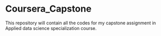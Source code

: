 # Coursera_Capstone
This repository will contain all the codes for my capstone assignment in Applied data science specialization course.
